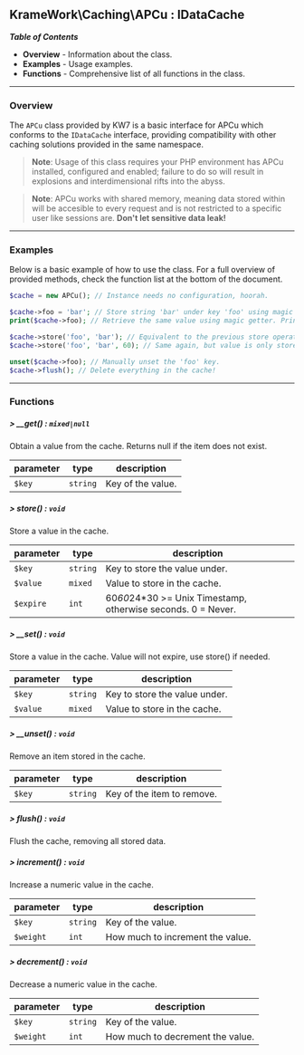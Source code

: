 ## KrameWork\Caching\APCu : IDataCache

***Table of Contents***
* **Overview** - Information about the class.
* **Examples** - Usage examples.
* **Functions** - Comprehensive list of all functions in the class.

___
### Overview
The `APCu` class provided by KW7 is a basic interface for APCu which conforms to the `IDataCache` interface, providing compatibility with other caching solutions provided in the same namespace.
> **Note**: Usage of this class requires your PHP environment has APCu installed, configured and enabled; failure to do so will result in explosions and interdimensional rifts into the abyss.

> **Note**: APCu works with shared memory, meaning data stored within will be accesible to every request and is not restricted to a specific user like sessions are. **Don't let sensitive data leak!**

___
### Examples
Below is a basic example of how to use the class. For a full overview of provided methods, check the function list at the bottom of the document.
```php
$cache = new APCu(); // Instance needs no configuration, hoorah.

$cache->foo = 'bar'; // Store string 'bar' under key 'foo' using magic setter.
print($cache->foo); // Retrieve the same value using magic getter. Prints 'bar'.

$cache->store('foo', 'bar'); // Equivalent to the previous store operation above.
$cache->store('foo', 'bar', 60); // Same again, but value is only stored for 60 seconds.

unset($cache->foo); // Manually unset the 'foo' key.
$cache->flush(); // Delete everything in the cache!
```
___
### Functions
##### > __get() : `mixed|null`
Obtain a value from the cache. Returns null if the item does not exist.

parameter | type | description
--- | --- | ---
`$key` | `string` | Key of the value.
##### > store() : `void`
Store a value in the cache.

parameter | type | description
--- | --- | ---
`$key` | `string` | Key to store the value under.
`$value` | `mixed` | Value to store in the cache.
`$expire` | `int` | 60*60*24*30 >= Unix Timestamp, otherwise seconds. 0 = Never.
##### > __set() : `void`
Store a value in the cache. Value will not expire, use store() if needed.

parameter | type | description
--- | --- | ---
`$key` | `string` | Key to store the value under.
`$value` | `mixed` | Value to store in the cache.
##### > __unset() : `void`
Remove an item stored in the cache.

parameter | type | description
--- | --- | ---
`$key` | `string` | Key of the item to remove.
##### > flush() : `void`
Flush the cache, removing all stored data.
##### > increment() : `void`
Increase a numeric value in the cache.

parameter | type | description
--- | --- | ---
`$key` | `string` | Key of the value.
`$weight` | `int` | How much to increment the value.
##### > decrement() : `void`
Decrease a numeric value in the cache.

parameter | type | description
--- | --- | ---
`$key` | `string` | Key of the value.
`$weight` | `int` | How much to decrement the value.
